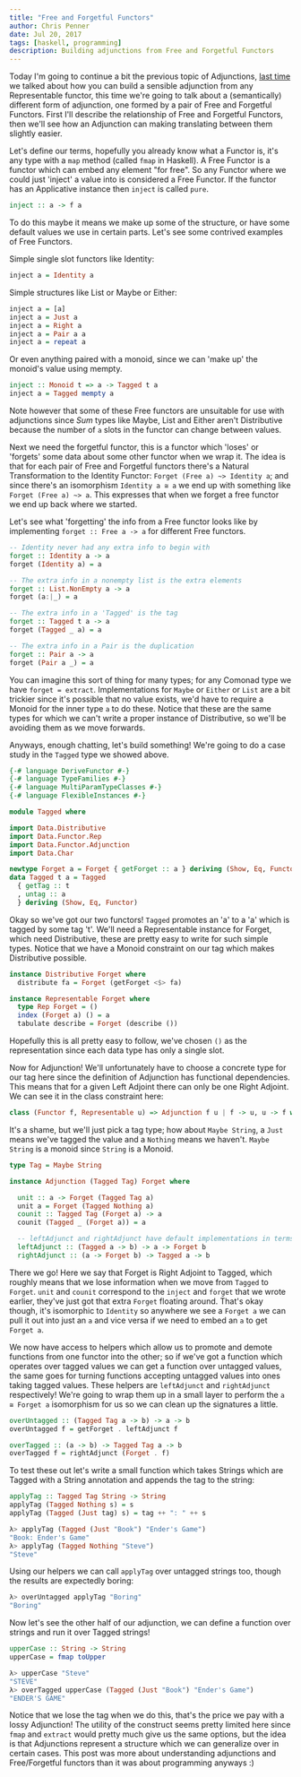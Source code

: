 ```yaml
---
title: "Free and Forgetful Functors"
author: Chris Penner
date: Jul 20, 2017
tags: [haskell, programming]
description: Building adjunctions from Free and Forgetful Functors
---
```


Today I'm going to continue a bit the previous topic of Adjunctions, [last
time](/posts/adjunction-battleship) we talked about how
you can build a sensible adjunction from any Representable functor, this time
we're going to talk about a (semantically) different form of adjunction, one
formed by a pair of Free and Forgetful Functors. First I'll describe the relationship
of Free and Forgetful Functors, then we'll see how an Adjunction can making translating
between them slightly easier.

Let's define our terms, hopefully you already know what a Functor is, it's any
type with a `map` method (called `fmap` in Haskell). A Free Functor is a functor
which can embed any element "for free". So any Functor where we could just 'inject'
a value into is considered a Free Functor. If the functor has an Applicative instance
then `inject` is called `pure`.

```haskell
inject :: a -> f a
```

To do this maybe it means we make up some of the structure, or have some
default values we use in certain parts. Let's see some contrived examples of Free
Functors.

Simple single slot functors like Identity: 

```haskell
inject a = Identity a
```

Simple structures like List or Maybe or Either:

```haskell
inject a = [a]
inject a = Just a
inject a = Right a
inject a = Pair a a
inject a = repeat a
```

Or even anything paired with a monoid, since we can 'make up' the monoid's value using mempty.

```haskell
inject :: Monoid t => a -> Tagged t a
inject a = Tagged mempty a
```

Note however that some of these Free functors are unsuitable for use with
adjunctions since _*Sum*_ types like Maybe, List and Either aren't Distributive
because the number of `a` slots in the functor can change between values.

Next we need the forgetful functor, this is a functor which 'loses' or
'forgets' some data about some other functor when we wrap it. The idea is that
for each pair of Free and Forgetful functors there's a Natural Transformation
to the Identity Functor: `Forget (Free a) ~> Identity a`; and since there's an
isomorphism `Identity a ≅ a` we end up with something like
`Forget (Free a) ~> a`. This expresses that when we forget a free functor we
end up back where we started.

Let's see what 'forgetting' the info from a Free functor looks like by implementing
`forget :: Free a -> a` for different Free functors.

```haskell
-- Identity never had any extra info to begin with
forget :: Identity a -> a
forget (Identity a) = a

-- The extra info in a nonempty list is the extra elements
forget :: List.NonEmpty a -> a
forget (a:|_) = a

-- The extra info in a 'Tagged' is the tag
forget :: Tagged t a -> a
forget (Tagged _ a) = a

-- The extra info in a Pair is the duplication
forget :: Pair a -> a
forget (Pair a _) = a
```

You can imagine this sort of thing for many types; for any Comonad type we have
`forget = extract`. Implementations for `Maybe` or `Either` or `List` are a
bit trickier since it's possible that no value exists, we'd have to require a
Monoid for the inner type `a` to do these. Notice that these are the same types for
which we can't write a proper instance of Distributive, so we'll be avoiding them as
we move forwards.

Anyways, enough chatting, let's build something! We're going to do a case study in the `Tagged` type
we showed above.

```haskell
{-# language DeriveFunctor #-}
{-# language TypeFamilies #-}
{-# language MultiParamTypeClasses #-}
{-# language FlexibleInstances #-}

module Tagged where

import Data.Distributive
import Data.Functor.Rep
import Data.Functor.Adjunction
import Data.Char

newtype Forget a = Forget { getForget :: a } deriving (Show, Eq, Functor)
data Tagged t a = Tagged
  { getTag :: t
  , untag :: a
  } deriving (Show, Eq, Functor)
```

Okay so we've got our two functors! `Tagged` promotes an 'a' to a 'a' which is
tagged by some tag 't'. We'll need a Representable instance for Forget, which
need Distributive, these are pretty easy to write for such simple types. Notice
that we have a Monoid constraint on our tag which makes Distributive possible.

```haskell
instance Distributive Forget where
  distribute fa = Forget (getForget <$> fa)

instance Representable Forget where
  type Rep Forget = ()
  index (Forget a) () = a
  tabulate describe = Forget (describe ())
```

Hopefully this is all pretty easy to follow, we've chosen `()` as the representation since
each data type has only a single slot.

Now for Adjunction! We'll unfortunately have to choose a concrete type for our
tag here since the definition of Adjunction has functional dependencies. This
means that for a given Left Adjoint there can only be one Right Adjoint. We can
see it in the class constraint here:

```haskell
class (Functor f, Representable u) => Adjunction f u | f -> u, u -> f where
```

It's a shame, but we'll just pick a tag type; how about `Maybe String`, a `Just` means we've tagged the value
and a `Nothing` means we haven't. `Maybe String` is a monoid since `String` is a Monoid.

```haskell
type Tag = Maybe String

instance Adjunction (Tagged Tag) Forget where

  unit :: a -> Forget (Tagged Tag a)
  unit a = Forget (Tagged Nothing a)
  counit :: Tagged Tag (Forget a) -> a
  counit (Tagged _ (Forget a)) = a

  -- leftAdjunct and rightAdjunct have default implementations in terms of unit & counit
  leftAdjunct :: (Tagged a -> b) -> a -> Forget b
  rightAdjunct :: (a -> Forget b) -> Tagged a -> b
```

There we go! Here we say that Forget is Right Adjoint to Tagged, which roughly means that we lose information when
we move from `Tagged` to `Forget`. `unit` and `counit` correspond to the `inject` and `forget` that we wrote earlier,
they've just got that extra `Forget` floating around. That's okay though, it's isomorphic to `Identity` so anywhere
we see a `Forget a` we can pull it out into just an `a` and vice versa if we need to embed an `a` to get `Forget a`.

We now have access to helpers which allow us to promote and demote functions from one functor into the other; so if we've
got a function which operates over tagged values we can get a function over untagged values, the same goes for turning
functions accepting untagged values into ones taking tagged values. These helpers are `leftAdjunct` and `rightAdjunct`
respectively! We're going to wrap them up in a small layer to perform the `a ≅ Forget a` isomorphism for
us so we can clean up the signatures a little.

```haskell
overUntagged :: (Tagged Tag a -> b) -> a -> b
overUntagged f = getForget . leftAdjunct f 

overTagged :: (a -> b) -> Tagged Tag a -> b
overTagged f = rightAdjunct (Forget . f)
```

To test these out let's write a small function which takes Strings which are Tagged with a String annotation and
appends the tag to the string:

```haskell
applyTag :: Tagged Tag String -> String
applyTag (Tagged Nothing s) = s
applyTag (Tagged (Just tag) s) = tag ++ ": " ++ s

λ> applyTag (Tagged (Just "Book") "Ender's Game")
"Book: Ender's Game"
λ> applyTag (Tagged Nothing "Steve")
"Steve"
```

Using our helpers we can call `applyTag` over untagged strings too, though the results are expectedly boring:

```haskell
λ> overUntagged applyTag "Boring"
"Boring"
```

Now let's see the other half of our adjunction, we can define a function over strings and run it over Tagged strings!

```haskell
upperCase :: String -> String
upperCase = fmap toUpper

λ> upperCase "Steve"
"STEVE"
λ> overTagged upperCase (Tagged (Just "Book") "Ender's Game")
"ENDER'S GAME"
```

Notice that we lose the tag when we do this, that's the price we pay with a lossy Adjunction!
The utility of the construct seems pretty limited here since `fmap` and `extract` would pretty much
give us the same options, but the idea is that Adjunctions represent a structure which we can generalize
over in certain cases. This post was more about understanding adjunctions and Free/Forgetful functors than it
was about programming anyways :)
